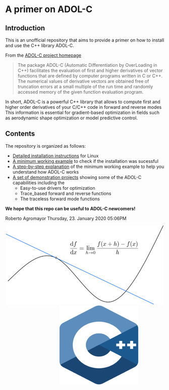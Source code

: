 # A primer on ADOL-C







## Introduction

This is an unofficial repository that aims to provide a primer on how to install and use the C++ library ADOL-C.

 From the [ADOL-C project homepage](https://projects.coin-or.org/ADOL-C)

> The package ADOL-C (Automatic Differentiation by OverLoading in C++) facilitates the evaluation of first and higher derivatives of vector functions that are defined by computer programs written in C or C++.
The numerical values of derivative vectors are obtained free of truncation errors at a small multiple of the run time and randomly accessed memory of the given function evaluation program.

In short, ADOL-C is a powerful C++ library that allows to compute first and higher order derivatives of your C/C++ code in forward and reverse modes This information is essential for gradient-based optimization in fields such as aerodynamic shape optimization or model predictive control.






## Contents

The repository is organized as follows:

- [Detailed installation instructions](./adolc_installation.md) for Linux
- [A minimum working example](./adolc_minimum_working_example.md) to check if the installation was sucessful
- [A step-by-step explanation](./adolc_minimum_working_example_explanation.md) of the minimum working example to help you understand how ADOL-C works
- [A set of demonstration projects](/my_demos/adolc_demos_readme.md) showing some of the ADOL-C capabilities including the
	- Easy-to-use drivers for optimization
	- Trace_based forward and reverse functions
	- The traceless forward mode functions
	



**We hope that this repo can be useful to ADOL-C newcomers!**

Roberto Agromayor
Thursday, 23. January 2020 05:06PM 



<p style="margin-bottom:0cm;"> </p>
<p align="center">
        <img src="./figures/derivative_def.svg" height="250" width="500"/>
        &emsp; &emsp; &emsp; &emsp; &emsp;
        <img src="./figures/cpp_logo.svg" height="250" width="250"/>
</p>
<p style="margin-bottom:1cm;"> </p>

